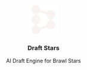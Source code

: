 <div align="center">

  <img src="frontend/src/symbols/favicon-dark.png" alt="Draft Stars Icon" width="80" height="80">


  <h3 align="center">Draft Stars</h3>

  <p align="center">
    AI Draft Engine for Brawl Stars
    <br />
  </p>
</div>
